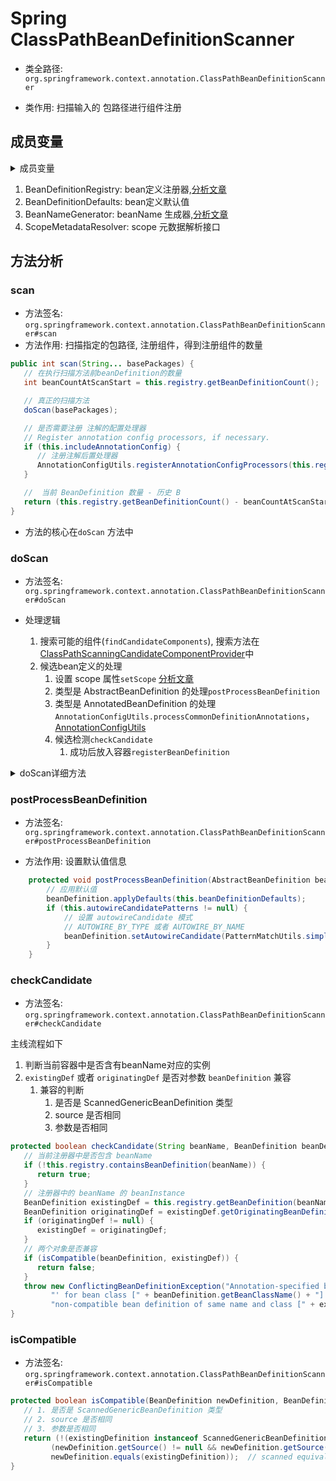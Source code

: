 # Spring ClassPathBeanDefinitionScanner
- 类全路径: `org.springframework.context.annotation.ClassPathBeanDefinitionScanner`

- 类作用: 扫描输入的 包路径进行组件注册





## 成员变量

<details>
    <summary>成员变量</summary>





```java
public class ClassPathBeanDefinitionScanner extends ClassPathScanningCandidateComponentProvider {

    /**
     * bean定义注册器
     */
    private final BeanDefinitionRegistry registry;

    /**
     * bean 定义的默认值
     */
    private BeanDefinitionDefaults beanDefinitionDefaults = new BeanDefinitionDefaults();

    /**
     * 候选对象名称列表(名称匹配模式)
     */
    @Nullable
    private String[] autowireCandidatePatterns;

    /**
     * BeanName 生成器
     */
    private BeanNameGenerator beanNameGenerator = AnnotationBeanNameGenerator.INSTANCE;

    /**
     * 作用域解析器(解析作用域元数据)
     */
    private ScopeMetadataResolver scopeMetadataResolver = new AnnotationScopeMetadataResolver();

    /**
     * 是否包含注解的配置信息
     */
    private boolean includeAnnotationConfig = true;
}
```

</details>



1. BeanDefinitionRegistry: bean定义注册器,[分析文章](/docs/beans/factory/BeanFactory/support/BeanDefinitionRegistry/readme.md)
2. BeanDefinitionDefaults: bean定义默认值
3. BeanNameGenerator: beanName 生成器,[分析文章](/docs/beans/factory/BeanFactory/support/Spring-BeanNameGenerator.md)
4. ScopeMetadataResolver: scope 元数据解析接口





## 方法分析



### scan

- 方法签名: `org.springframework.context.annotation.ClassPathBeanDefinitionScanner#scan`
- 方法作用: 扫描指定的包路径, 注册组件，得到注册组件的数量





```java
public int scan(String... basePackages) {
   // 在执行扫描方法前beanDefinition的数量
   int beanCountAtScanStart = this.registry.getBeanDefinitionCount();

   // 真正的扫描方法
   doScan(basePackages);

   // 是否需要注册 注解的配置处理器
   // Register annotation config processors, if necessary.
   if (this.includeAnnotationConfig) {
      // 注册注解后置处理器
      AnnotationConfigUtils.registerAnnotationConfigProcessors(this.registry);
   }

   //  当前 BeanDefinition 数量 - 历史 B
   return (this.registry.getBeanDefinitionCount() - beanCountAtScanStart);
}
```

- 方法的核心在`doScan` 方法中





### doScan

- 方法签名: `org.springframework.context.annotation.ClassPathBeanDefinitionScanner#doScan`

- 处理逻辑
  1. 搜索可能的组件(`findCandidateComponents`), 搜索方法在[ClassPathScanningCandidateComponentProvider](/docs/core/context/annotation/Spring-ClassPathScanningCandidateComponentProvider-未完成.md)中
  2. 候选bean定义的处理
     1. 设置 scope 属性`setScope` [分析文章](/docs/core/context/annotation/ScopeMetadataResolver/readme.md)
     2. 类型是 AbstractBeanDefinition 的处理`postProcessBeanDefinition`
     3. 类型是 AnnotatedBeanDefinition 的处理`AnnotationConfigUtils.processCommonDefinitionAnnotations`，[AnnotationConfigUtils](/docs/core/context/annotation/Spring-AnnotationConfigUtils.md)
     4. 候选检测`checkCandidate`
        1. 成功后放入容器`registerBeanDefinition`







<details>
    <summary>doScan详细方法</summary>





```java
protected Set<BeanDefinitionHolder> doScan(String... basePackages) {
   Assert.notEmpty(basePackages, "At least one base package must be specified");
   // bean 定义持有器列表
   Set<BeanDefinitionHolder> beanDefinitions = new LinkedHashSet<>();
   // 循环包路径进行扫描
   for (String basePackage : basePackages) {
      // 搜索可能的组件. 得到 组件的BeanDefinition
      Set<BeanDefinition> candidates = findCandidateComponents(basePackage);
      // 循环候选bean定义
      for (BeanDefinition candidate : candidates) {
         // 获取 作用域元数据
         ScopeMetadata scopeMetadata = this.scopeMetadataResolver.resolveScopeMetadata(candidate);
         // 设置作用域
         candidate.setScope(scopeMetadata.getScopeName());
         // beanName 生成
         String beanName = this.beanNameGenerator.generateBeanName(candidate, this.registry);
         // 类型判断 AbstractBeanDefinition
         if (candidate instanceof AbstractBeanDefinition) {
            // bean 定义的后置处理
            postProcessBeanDefinition((AbstractBeanDefinition) candidate, beanName);
         }
         // 类型判断 AnnotatedBeanDefinition
         if (candidate instanceof AnnotatedBeanDefinition) {
            // 通用注解的处理
            AnnotationConfigUtils.processCommonDefinitionAnnotations((AnnotatedBeanDefinition) candidate);
         }
         // 候选检测
         if (checkCandidate(beanName, candidate)) {
            BeanDefinitionHolder definitionHolder = new BeanDefinitionHolder(candidate, beanName);
            // 作用于属性应用
            definitionHolder =
                  AnnotationConfigUtils.applyScopedProxyMode(scopeMetadata, definitionHolder, this.registry);
            beanDefinitions.add(definitionHolder);
            // 注册 bean定义
            registerBeanDefinition(definitionHolder, this.registry);
         }
      }
   }
   return beanDefinitions;
}
```

</details>





### postProcessBeanDefinition

- 方法签名: `org.springframework.context.annotation.ClassPathBeanDefinitionScanner#postProcessBeanDefinition`

- 方法作用: 设置默认值信息



```java
	protected void postProcessBeanDefinition(AbstractBeanDefinition beanDefinition, String beanName) {
		// 应用默认值
		beanDefinition.applyDefaults(this.beanDefinitionDefaults);
		if (this.autowireCandidatePatterns != null) {
			// 设置 autowireCandidate 模式
			// AUTOWIRE_BY_TYPE 或者 AUTOWIRE_BY_NAME 
			beanDefinition.setAutowireCandidate(PatternMatchUtils.simpleMatch(this.autowireCandidatePatterns, beanName));
		}
	}

```







### checkCandidate

- 方法签名: `org.springframework.context.annotation.ClassPathBeanDefinitionScanner#checkCandidate`



主线流程如下

1. 判断当前容器中是否含有beanName对应的实例
2. `existingDef` 或者 `originatingDef` 是否对参数 `beanDefinition` 兼容
   1. 兼容的判断		
      1.  是否是 ScannedGenericBeanDefinition 类型
      2.  source 是否相同
      3.  参数是否相同



```java
protected boolean checkCandidate(String beanName, BeanDefinition beanDefinition) throws IllegalStateException {
   // 当前注册器中是否包含 beanName
   if (!this.registry.containsBeanDefinition(beanName)) {
      return true;
   }
   // 注册器中的 beanName 的 beanInstance
   BeanDefinition existingDef = this.registry.getBeanDefinition(beanName);
   BeanDefinition originatingDef = existingDef.getOriginatingBeanDefinition();
   if (originatingDef != null) {
      existingDef = originatingDef;
   }
   // 两个对象是否兼容
   if (isCompatible(beanDefinition, existingDef)) {
      return false;
   }
   throw new ConflictingBeanDefinitionException("Annotation-specified bean name '" + beanName +
         "' for bean class [" + beanDefinition.getBeanClassName() + "] conflicts with existing, " +
         "non-compatible bean definition of same name and class [" + existingDef.getBeanClassName() + "]");
}
```

### isCompatible

- 方法签名: `org.springframework.context.annotation.ClassPathBeanDefinitionScanner#isCompatible`

```java
protected boolean isCompatible(BeanDefinition newDefinition, BeanDefinition existingDefinition) {
   // 1. 是否是 ScannedGenericBeanDefinition 类型
   // 2. source 是否相同
   // 3. 参数是否相同
   return (!(existingDefinition instanceof ScannedGenericBeanDefinition) ||  // explicitly registered overriding bean
         (newDefinition.getSource() != null && newDefinition.getSource().equals(existingDefinition.getSource())) ||  // scanned same file twice
         newDefinition.equals(existingDefinition));  // scanned equivalent class twice
}
```